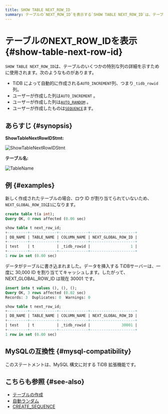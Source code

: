 ```yaml
---
title: SHOW TABLE NEXT_ROW_ID
summary: テーブルの`NEXT_ROW_ID`を表示する`SHOW TABLE NEXT_ROW_ID`は、テーブルの特別な列の詳細を示します。これには、自動的に作成される`AUTO_INCREMENT`列やユーザーが作成した`AUTO_RANDOM`や`SEQUENCE`列が含まれます。このステートメントは、新しいテーブルのロウ ID を表示し、MySQL 構文に対する TiDB 拡張機能です。
---
```


# テーブルのNEXT_ROW_IDを表示 {#show-table-next-row-id}

`SHOW TABLE NEXT_ROW_ID`は、テーブルのいくつかの特別な列の詳細を示すために使用されます。次のようなものがあります。

-   TiDB によって自動的に作成される`AUTO_INCREMENT`列、つまり`_tidb_rowid`列。
-   ユーザーが作成した列は`AUTO_INCREMENT` 。
-   ユーザーが作成した列は[`AUTO_RANDOM`](/auto-random.md) 。
-   ユーザーが作成したものは[`SEQUENCE`](/sql-statements/sql-statement-create-sequence.md)ます。

## あらすじ {#synopsis}

**ShowTableNextRowIDStmt:**

![ShowTableNextRowIDStmt](https://download.pingcap.com/images/docs/sqlgram/ShowTableNextRowIDStmt.png)

**テーブル名:**

![TableName](https://download.pingcap.com/images/docs/sqlgram/TableName.png)

## 例 {#examples}

新しく作成されたテーブルの場合、ロウ ID が割り当てられていないため、 `NEXT_GLOBAL_ROW_ID`は`1`になります。

```sql
create table t(a int);
Query OK, 0 rows affected (0.06 sec)
```

```sql
show table t next_row_id;
+---------+------------+-------------+--------------------+
| DB_NAME | TABLE_NAME | COLUMN_NAME | NEXT_GLOBAL_ROW_ID |
+---------+------------+-------------+--------------------+
| test    | t          | _tidb_rowid |                  1 |
+---------+------------+-------------+--------------------+
1 row in set (0.00 sec)
```

データがテーブルに書き込まれました。データを挿入する TiDBサーバーは、一度に 30,000 ID を割り当ててキャッシュします。したがって、NEXT_GLOBAL_ROW_ID は現在 30001 です。

```sql
insert into t values (), (), ();
Query OK, 3 rows affected (0.02 sec)
Records: 3  Duplicates: 0  Warnings: 0
```

```sql
show table t next_row_id;
+---------+------------+-------------+--------------------+
| DB_NAME | TABLE_NAME | COLUMN_NAME | NEXT_GLOBAL_ROW_ID |
+---------+------------+-------------+--------------------+
| test    | t          | _tidb_rowid |              30001 |
+---------+------------+-------------+--------------------+
1 row in set (0.00 sec)
```

## MySQLの互換性 {#mysql-compatibility}

このステートメントは、MySQL 構文に対する TiDB 拡張機能です。

## こちらも参照 {#see-also}

-   [テーブルの作成](/sql-statements/sql-statement-create-table.md)
-   [自動ランダム](/auto-random.md)
-   [CREATE_SEQUENCE](/sql-statements/sql-statement-create-sequence.md)
